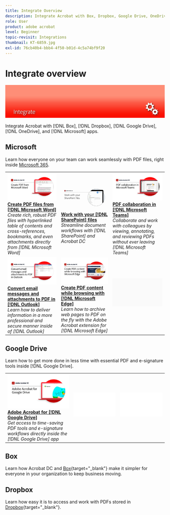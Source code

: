 ```yaml
---
title: Integrate Overview
description: Integrate Acrobat with Box, Dropbox, Google Drive, OneDrive, and Microsoft apps
role: User
product: adobe acrobat
level: Beginner
topic-revisit: Integrations
thumbnail: KT-6859.jpg
exl-id: 76cb40b4-bbb4-4f50-b01d-4c5a74bf9f20
---
```

# Integrate overview

![Acrobat Integrate Image](../assets/Hero-Integrate.png)

Integrate Acrobat with [!DNL Box], [!DNL Dropbox], [!DNL Google Drive], [!DNL OneDrive], and [!DNL Microsoft] apps.

## Microsoft

Learn how everyone on your team can work seamlessly with PDF files, right inside [Microsoft 365](https://www.adobe.com/documentcloud/integrations/microsoft-office-365.html).

<table style="table-layout:fixed">
<tr>
  <td>
    <a href="createfromword.md">
      <img alt="Create PDF files from Microsoft Word" src="../assets/CreateWord.png" />
    </a>
    <div>
    <a href="createfromword.md"><strong>Create PDF files from [!DNL Microsoft Word]</strong></a>
    </div>
    <em>Create rich, robust PDF files with hyperlinked table of contents and cross-references, bookmarks, and even attachments directly from [!DNL Microsoft Word]</em>
    <br>
  </td>
  <td>
    <a href="acrobatandsp.md">
      <img alt="Work with your [!DNL SharePoint] files" src="../assets/SharePoint.png" />
    </a>
    <div>
    <a href="acrobatandsp.md"><strong>Work with your [!DNL SharePoint] files</strong></a>
    </div>
    <em>Streamline document workflows with [!DNL SharePoint] and Acrobat DC</em>
    <br>
  </td>  
  <td>
    <a href="acrobatandteams.md">
      <img alt="PDF collaboration in [!DNL Microsoft Teams]" src="../assets/MicrosoftTeams.png" />
    </a>
    <div>
    <a href="acrobatandteams.md"><strong>PDF collaboration in [!DNL Microsoft Teams]</strong></a>
    </div>
    <em>Collaborate and work with colleagues by viewing, annotating, and reviewing PDFs without ever leaving [!DNL Microsoft Teams]</em>
    <br>
  </td>
</tr>
<tr>
  <td>
    <a href="outlook.md">
      <img alt="Convert email messages and attachments to PDF in Outlook" src="../assets/Outlook.jpg" />
    </a>
    <div>
    <a href="outlook.md"><strong>Convert email messages and attachments to PDF in [!DNL Outlook]</strong></a>
    </div>
    <em>Learn how to deliver information in a more professional and secure manner inside of [!DNL Outlook]</em>
    <br>
  </td>
  <td>
    <a href="edge.md">
      <img alt="Create PDF content while browsing with [!DNL Microsoft Edge]" src="../assets/Edge_1280.png" />
    </a>
    <div>
    <a href="edge.md"><strong>Create PDF content while browsing with [!DNL Microsoft Edge]</strong></a>
    </div>
    <em>Learn how to archive web pages to PDF on the fly with the Adobe Acrobat extension for [!DNL Microsoft Edge]</em>
    <br>
  </td>
  <td>
   <img alt="Spacer" src="../assets/Grayspacer.png" />
    <div>
    <br>
  </td>
</tr>
</table>

## Google Drive

Learn how to get more done in less time with essential PDF and e-signature tools inside [!DNL Google Drive].

<table style="table-layout:fixed">
<tr>
  <td>
    <a href="acrobatandgoogle.md">
      <img alt="Adobe Acrobat for Google Drive" src="../assets/acrobatgoogle.jpg" />
    </a>
    <div>
    <a href="acrobatandgoogle.md"><strong>Adobe Acrobat for [!DNL Google Drive]</strong></a>
    </div>
    <em>Get access to time-saving PDF tools and e-signature workflows directly inside the [!DNL Google Drive] app</em>
    <br>
  </td>
  <td>
   <img alt="Spacer" src="../assets/Whitespacer.png" />
    <div>
    <br>
  </td>
  <td>
   <img alt="Spacer" src="../assets/Whitespacer.png" />
    <div>
    <br>
  </td>
</tr>
</table>

## Box

Learn how Acrobat DC and [Box](https://www.adobe.com/documentcloud/integrations/box.html){target="_blank"} make it simpler for everyone in your organization to keep business moving.

## Dropbox 

Learn how easy it is to access and work with PDFs stored in [Dropbox](https://www.adobe.com/documentcloud/integrations/dropbox.html){target="_blank"}.
